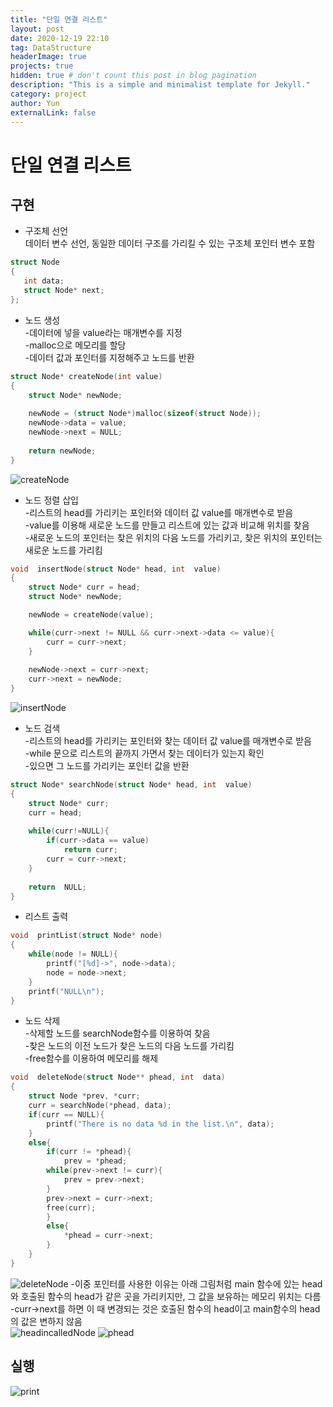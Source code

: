 ```yaml
---
title: "단일 연결 리스트"
layout: post
date: 2020-12-19 22:10
tag: DataStructure
headerImage: true
projects: true
hidden: true # don't count this post in blog pagination
description: "This is a simple and minimalist template for Jekyll."
category: project
author: Yun
externalLink: false
---
```


# 단일 연결 리스트

## 구현
 - 구조체 선언  
 데이터 변수 선언, 동일한 데이터 구조를 가리킬 수 있는 구조체 포인터 변수 포함
 ```c
 struct Node
 {
	int data;
	struct Node* next;
};
```

- 노드 생성  
-데이터에 넣을 value라는 매개변수를 지정  
-malloc으로 메모리를 할당  
-데이터 값과 포인터를 지정해주고 노드를 반환  
```c
struct Node* createNode(int value)
{
	struct Node* newNode;
	
	newNode = (struct Node*)malloc(sizeof(struct Node));
	newNode->data = value;
	newNode->next = NULL;
	
	return newNode;
}
```
![createNode](https://bro-o.github.io/assets/images/createNode.PNG)
- 노드 정렬 삽입  
-리스트의 head를 가리키는 포인터와 데이터 값 value를 매개변수로 받음  
-value를 이용해 새로운 노드를 만들고 리스트에 있는 값과 비교해 위치를 찾음  
-새로운 노드의 포인터는 찾은 위치의 다음 노드를 가리키고, 찾은 위치의 포인터는 새로운 노드를 가리킴  
```c
void  insertNode(struct Node* head, int  value)
{
	struct Node* curr = head;
	struct Node* newNode;

	newNode = createNode(value);

	while(curr->next != NULL && curr->next->data <= value){
		curr = curr->next;
	}
	
	newNode->next = curr->next;
	curr->next = newNode;
}
```
![insertNode](https://bro-o.github.io/assets/images/insertNode.PNG)
- 노드 검색  
-리스트의 head를 가리키는 포인터와 찾는 데이터 값 value를 매개변수로 받음  
-while 문으로 리스트의 끝까지 가면서 찾는 데이터가 있는지 확인  
-있으면 그 노드를 가리키는 포인터 값을 반환  
```c
struct Node* searchNode(struct Node* head, int  value)
{
	struct Node* curr;
	curr = head;
	
	while(curr!=NULL){
		if(curr->data == value)
			return curr;
		curr = curr->next;
	}
	
	return  NULL;
}
```
- 리스트 출력
```c
void  printList(struct Node* node)
{
	while(node != NULL){
		printf("[%d]->", node->data);
		node = node->next;
	}
	printf("NULL\n");
}
```
- 노드 삭제  
-삭제할 노드를 searchNode함수를 이용하여 찾음  
-찾은 노드의 이전 노드가 찾은 노드의 다음 노드를 가리킴  
-free함수를 이용하여 메모리를 해제  
```c
void  deleteNode(struct Node** phead, int  data)
{
	struct Node *prev, *curr;
	curr = searchNode(*phead, data);
	if(curr == NULL){
		printf("There is no data %d in the list.\n", data);
	}
	else{
		if(curr != *phead){
			prev = *phead;
		while(prev->next != curr){
			prev = prev->next;
		}
		prev->next = curr->next;
		free(curr);
		}
		else{
			*phead = curr->next;
		}
	}
}
```
![deleteNode](https://bro-o.github.io/assets/images/deleteNode.PNG)
-이중 포인터를 사용한 이유는 아래 그림처럼 main 함수에 있는 head와 호출된 함수의 head가 같은 곳을 가리키지만, 그 값을 보유하는 메모리 위치는 다름  
-curr->next를 하면 이 때 변경되는 것은 호출된 함수의 head이고 main함수의 head의 값은 변하지 않음  
![headincalledNode](https://bro-o.github.io/assets/images/headincalled.PNG)
![phead](https://bro-o.github.io/assets/images/phead.PNG)

## 실행
![print](https://bro-o.github.io/assets/images/linkedList.PNG)
